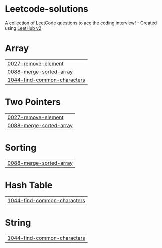 # Leetcode-solutions
A collection of LeetCode questions to ace the coding interview! - Created using [LeetHub v2](https://github.com/arunbhardwaj/LeetHub-2.0)


# Array
|  |
| ------- |
| [0027-remove-element](https://github.com/zorogotty14/Leetcode-solutions/tree/master/0027-remove-element) |
| [0088-merge-sorted-array](https://github.com/zorogotty14/Leetcode-solutions/tree/master/0088-merge-sorted-array) |
| [1044-find-common-characters](https://github.com/zorogotty14/Leetcode-solutions/tree/master/1044-find-common-characters) |
# Two Pointers
|  |
| ------- |
| [0027-remove-element](https://github.com/zorogotty14/Leetcode-solutions/tree/master/0027-remove-element) |
| [0088-merge-sorted-array](https://github.com/zorogotty14/Leetcode-solutions/tree/master/0088-merge-sorted-array) |
# Sorting
|  |
| ------- |
| [0088-merge-sorted-array](https://github.com/zorogotty14/Leetcode-solutions/tree/master/0088-merge-sorted-array) |
# Hash Table
|  |
| ------- |
| [1044-find-common-characters](https://github.com/zorogotty14/Leetcode-solutions/tree/master/1044-find-common-characters) |
# String
|  |
| ------- |
| [1044-find-common-characters](https://github.com/zorogotty14/Leetcode-solutions/tree/master/1044-find-common-characters) |